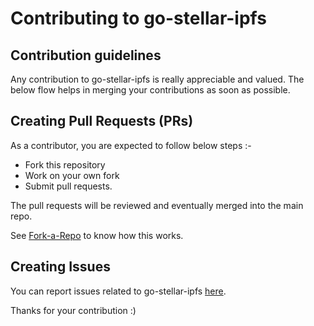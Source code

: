 Contributing to go-stellar-ipfs
=======


## Contribution guidelines

Any contribution to go-stellar-ipfs is really appreciable and valued. The below flow helps in merging your contributions as soon as possible.

## Creating Pull Requests (PRs)

As a contributor, you are expected to follow below steps :-
- Fork this repository
- Work on your own fork 
- Submit pull requests. 

The pull requests will be reviewed and eventually merged into the main repo. 

See [Fork-a-Repo](https://help.github.com/articles/fork-a-repo/) to know how this works.


## Creating Issues

You can report issues related to go-stellar-ipfs [here](https://github.com/aanupam23/go-stellar-ipfs/issues).

Thanks for your contribution :)
